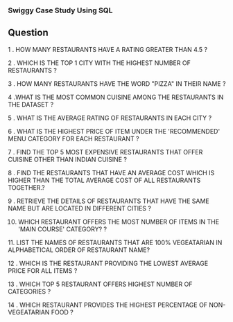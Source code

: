 <h3> Swiggy Case Study Using SQL </h3>  

<h2>Question</h2>
<P>
1 .  HOW MANY RESTAURANTS HAVE A RATING GREATER THAN 4.5 ? 
</P>

<P>
2 .  WHICH IS THE TOP 1 CITY WITH THE HIGHEST NUMBER OF RESTAURANTS ?
</P>

<P>
3 .  HOW MANY RESTAURANTS HAVE THE WORD "PIZZA" IN THEIR NAME ?
</P>

<P>
4 .WHAT IS THE MOST COMMON CUISINE AMONG THE RESTAURANTS IN THE DATASET  ?
</P>

<P>
5 . WHAT IS THE AVERAGE RATING OF RESTAURANTS IN EACH CITY ?
</P>

<P>
6 .  WHAT IS THE HIGHEST PRICE OF ITEM UNDER THE 'RECOMMENDED' MENU
CATEGORY FOR EACH RESTAURANT ?
</P>

<P>
7 .  FIND THE TOP 5 MOST EXPENSIVE RESTAURANTS THAT OFFER CUISINE OTHER THAN
INDIAN CUISINE ?
</P>

<P>
8 . FIND THE RESTAURANTS THAT HAVE AN AVERAGE COST WHICH IS HIGHER THAN THE
TOTAL AVERAGE COST OF ALL RESTAURANTS TOGETHER.?
</P>

<P>
9 .  RETRIEVE THE DETAILS OF RESTAURANTS THAT HAVE THE SAME NAME BUT ARE
LOCATED IN DIFFERENT CITIES ?
</P>

10. WHICH RESTAURANT OFFERS THE MOST NUMBER OF ITEMS IN THE 'MAIN COURSE'
CATEGORY? ?
</P>

<P>
11.  LIST THE NAMES OF RESTAURANTS THAT ARE 100% VEGEATARIAN IN
ALPHABETICAL ORDER OF RESTAURANT NAME?
</P>

<P> 
12 . WHICH IS THE RESTAURANT PROVIDING THE LOWEST AVERAGE PRICE FOR ALL ITEMS ?
</P>

<P>
13 . WHICH TOP 5 RESTAURANT OFFERS HIGHEST NUMBER OF CATEGORIES  ?
</P>

<P>
14 . WHICH RESTAURANT PROVIDES THE HIGHEST PERCENTAGE OF NON-VEGEATARIAN FOOD  ?
</P>


